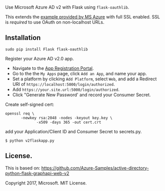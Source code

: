 Use Microsoft Azure AD v2 with Flask using `flask-oauthlib`.

This extends the [example provided by MS Azure](https://github.com/Azure-Samples/active-directory-python-flask-graphapi-web-v2) with full SSL enabled. SSL is *required* to use OAuth on non-localhost URLs. 

## Installation 

```
sudo pip install Flask flask-oauthlib
```

Register your Azure AD v2.0 app.  

- Navigate to the [App Registration Portal](https://identity.microsoft.com).
- Go to the the `My Apps` page, click `Add an App`, and name your app.  
- Set a platform by clicking `Add Platform`, select `Web`, and add a Redirect URI of ```https://localhost:5000/login/authorized```.
- Add ```https://your.site.url:5000/login/authorized```. 
- Click "Generate New Password' and record your Consumer Secret.  


Create self-signed cert:
```
openssl req \
       -newkey rsa:2048 -nodes -keyout key.key \
              -x509 -days 365 -out cert.crt
```

add your Application/Client ID and Consumer Secret to secrets.py.

```
$ python v2flaskapp.py 
```

## License.

This is based on: https://github.com/Azure-Samples/active-directory-python-flask-graphapi-web-v2

Copyright 2017, Microsoft. MIT License.

